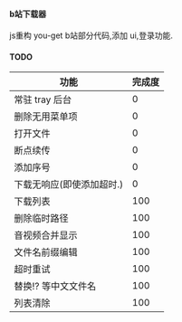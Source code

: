 #### b站下载器
js重构 you-get b站部分代码,添加 ui,登录功能.

#### TODO
功能 | 完成度
---|---
常驻 tray 后台 | 0
删除无用菜单项 | 0
打开文件 | 0
断点续传 | 0
添加序号 | 0
下载无响应(即使添加超时.)| 0
下载列表| 100
删除临时路径 | 100
音视频合并显示 | 100
文件名前缀编辑 | 100
超时重试 | 100
替换!? 等中文文件名 | 100
列表清除 | 100
